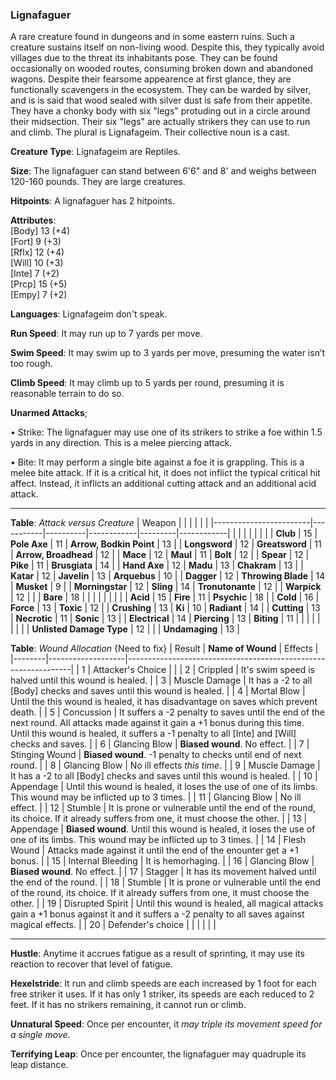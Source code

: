 ### Lignafaguer
A rare creature found in dungeons and in some eastern ruins. Such a creature sustains itself on non-living wood. Despite this, they typically avoid villages due to the threat its inhabitants pose. They can be found occasionally on wooded routes, consuming broken down and abandoned wagons. Despite their fearsome appearence at first glance, they are functionally scavengers in the ecosystem. They can be warded by silver, and is is said that wood sealed with silver dust is safe from their appetite. They have a chonky body with six "legs" protuding out in a circle around their midsection. Their six "legs" are actually strikers they can use to run and climb. The plural is Lignafageim. Their collective noun is a cast.

**Creature Type**: Lignafageim are Reptiles.

**Size**: The lignafaguer can stand between 6'6" and 8' and weighs between 120-160 pounds. They are large creatures.

**Hitpoints**: A lignafaguer has 2 hitpoints.

**Attributes**:  
[Body] 13 (+4)  
[Fort] 9 (+3)  
[Rflx] 12 (+4)  
[Will] 10 (+3)  
[Inte] 7 (+2)  
[Prcp] 15 (+5)  
[Empy] 7 (+2)  

**Languages**: Lignafageim don't speak.

**Run Speed**: It may run up to 7 yards per move.

**Swim Speed**: It may swim up to 3 yards per move, presuming the water isn’t too rough.

**Climb Speed**: It may climb up to 5 yards per round, presuming it is reasonable terrain to do so.

**Unarmed Attacks**;

 • Strike: The lignafaguer may use one of its strikers to strike a foe within 1.5 yards in any direction. This is a melee piercing attack.

 • Bite: It may perform a single bite against a foe it is grappling. This is a melee bite attack. If it is a critical hit, it does not inflict the typical critical hit affect. Instead, it inflicts an additional cutting attack and an additional acid attack.

-----

**Table**: *Attack versus Creature*
| Weapon                 |          |            |         |            |         |
|------------------------|-----------|----------|------------|---------|------------|
|                        |          |            |         |            |         |
| **Club**                   | 15     | **Pole Axe** | 11     | **Arrow, Bodkin Point**    | 13    |
| **Longsword**              | 12     | **Greatsword** | 11     | **Arrow, Broadhead**       | 12    |
| **Mace**                   | 12     | **Maul** | 11     | **Bolt** | 12    |
| **Spear**                  | 12     | **Pike** | 11     | **Brusgiata** | 14     |
| **Hand Axe**               | 12     | **Madu** | 13     | **Chakram** | 13    |
| **Katar**                  | 12     | **Javelin** | 13  | **Arquebus** | 10    |
| **Dagger**                 | 12     | **Throwing Blade** |  14  | **Musket** | 9    |
| **Morningstar**            | 12     | **Sling** | 14    | **Tronutonante** | 12    |
| **Warpick**                | 12     |          |          |   **Bare** |  18  |
|                        |           |          |            |         |            |
| **Acid**                   | 15     | **Fire** | 11     | **Psychic** | 18     |
| **Cold**                   | 16     | **Force** | 13     | **Toxic**  | 12     |
| **Crushing**               | 13     | **Ki** | 10     | **Radiant** | 14     |
| **Cutting**                | 13     | **Necrotic** | 11     | **Sonic** | 13    |
| **Electrical**             | 14     | **Piercing** | 13     | **Biting** | 11    |
|                        |           |          |            |         |            |
| **Unlisted Damage Type** | 12 |    |     | **Undamaging** | 13 |



**Table**: *Wound Allocation* {Need to fix}
| Result | **Name of Wound** | Effects                                                        |
|--------|-------------------|----------------------------------------------------------------|
|   1    | Attacker's Choice |                                                                |
|   2    | Crippled          | It's swim speed is halved until this wound is healed.      |
|   3    | Muscle Damage     | It has a -2 to all [Body] checks and saves until this wound is healed. |
|   4    | Mortal Blow       | Until the this wound is healed, it has disadvantage on saves which prevent death. |
|   5    | Concussion      | It suffers a -2 penalty to saves until the end of the next round. All attacks made against it gain a +1 bonus during this time. Until this wound is healed, it suffers a -1 penalty to all [Inte] and [Will] checks and saves. |
|   6    | Glancing Blow     | **Biased wound**. No effect. |
|   7    | Stinging Wound    | **Biased wound**. -1 penalty to checks until end of next round. |
|   8    | Glancing Blow     | No ill effects _this time_.                                     |
|   9    | Muscle Damage     | It has a -2 to all [Body] checks and saves until this wound is healed. |
|   10   | Appendage         | Until this wound is healed, it loses the use of one of its limbs. This wound may be inflicted up to 3 times. |
|   11   | Glancing Blow     | No ill effect. |
|   12   | Stumble           | It is prone or vulnerable until the end of the round, its choice. If it already suffers from one, it must choose the other. |
|   13   | Appendage         | **Biased wound**. Until this wound is healed, it loses the use of one of its limbs. This wound may be inflicted up to 3 times. |
|   14   | Flesh Wound       | Attacks made against it until the end of the enounter get a +1 bonus. |
|   15   | Internal Bleeding | It is hemorhaging.  |
|   16   | Glancing Blow     | **Biased wound**. No effect. |
|   17   | Stagger           | It has its movement halved until the end of the round. |
|   18   | Stumble           | It is prone or vulnerable until the end of the round, its choice. If it already suffers from one, it must choose the other. |
|   19   | Disrupted Spirit  | Until this wound is healed, all magical attacks gain a +1 bonus against it and it suffers a -2 penalty to all saves against magical effects. |
|   20   | Defender's choice |                                   |
|        |                                                |                                   |

-----

**Hustle**: Anytime it accrues fatigue as a result of sprinting, it may use its reaction to recover that level of fatigue.

**Hexelstride**: It run and climb speeds are each increased by 1 foot for each free striker it uses. If it has only 1 striker, its speeds are each reduced to 2 feet. If it has no strikers remaining, it cannot run or climb.

**Unnatural Speed**: Once per encounter, it *may triple its movement speed for a single move*.

**Terrifying Leap**: Once per encounter, the lignafaguer may quadruple its leap distance.

